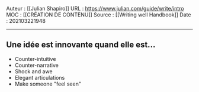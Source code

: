 Auteur : [[Julian Shapiro]]
URL : https://www.julian.com/guide/write/intro
MOC : [[CRÉATION DE CONTENU]]
Source : [[Writing well Handbook]]
Date : 202103221948
***

## Une idée est innovante quand elle est...
-   Counter-intuitive
-   Counter-narrative
-   Shock and awe
-   Elegant articulations
-   Make someone "feel seen"